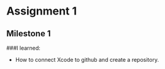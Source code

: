 #  Assignment 1
## Milestone 1

###I learned:
- How to connect Xcode to github and create a repository.


